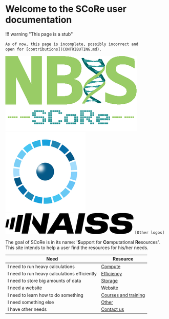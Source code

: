 # Welcome to the SCoRe user documentation

!!! warning "This page is a stub"

    As of now, this page is incomplete, possibly incorrect and
    open for [contributions](CONTRIBUTING.md).

![SCoRe logo](logo/score_logo_410x233.png)
![AIDA Data Hub logo](logo/aida_logo.png)
![The NAISS logo](logo/naiss_logo_inverted.png)
`[Other logos]`

The goal of SCoRe is in its name:
'**S**upport for **Co**mputational **Re**sources'.
This site intends to help a user find the resources for his/her needs.

Need                                         |Resource
---------------------------------------------|----------------------
I need to run heavy calculations             |[Compute](compute.md)
I need to run heavy calculations efficiently |[Efficiency](efficiency.md)
I need to store big amounts of data          |[Storage](storage.md)
I need a website                             |[Website](website.md)
I need to learn how to do something          |[Courses and training](courses.md)
I need something else                        |[Other](other.md)
I have other needs                           |[Contact us](contact_us.md)
